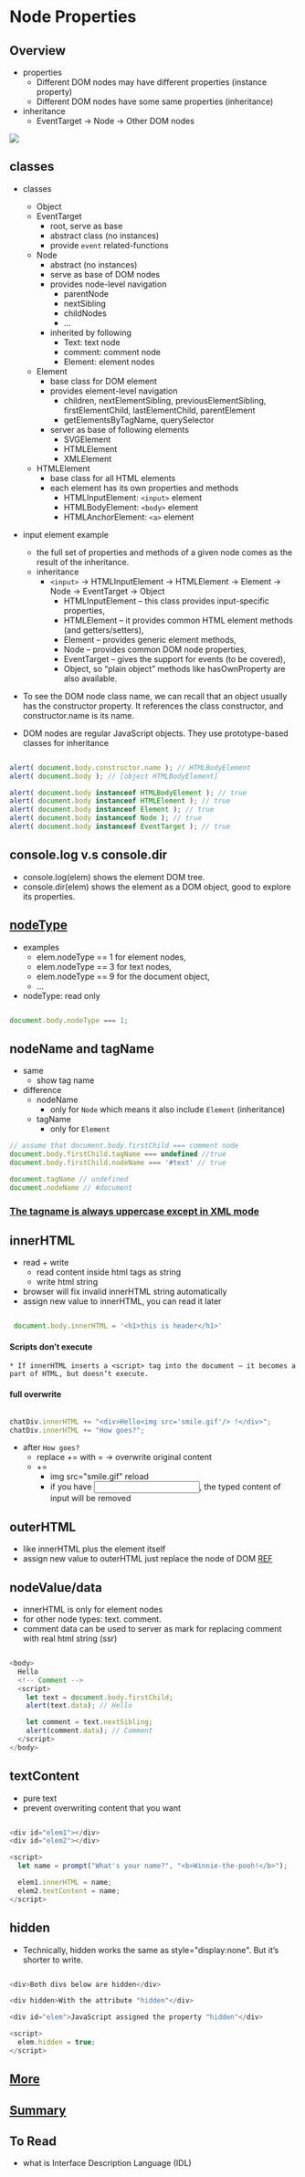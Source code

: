# Node Properties

## Overview
* properties
    * Different DOM nodes may have different properties (instance property)
    * Different DOM nodes have some same properties (inheritance)
* inheritance
    * EventTarget -> Node -> Other DOM nodes


<img src="https://javascript.info/article/basic-dom-node-properties/dom-class-hierarchy.svg" />

## classes
* classes
    * Object
    * EventTarget
        * root, serve as base
        * abstract class (no instances)
        * provide `event` related-functions
    * Node
        * abstract (no instances)
        * serve as base of DOM nodes
        * provides node-level navigation
            * parentNode
            * nextSibling
            * childNodes
            * ...
        * inherited by following
            * Text: text node
            * comment: comment node
            * Element: element nodes
    * Element
        * base class for DOM element
        * provides element-level navigation
            * children, nextElementSibling, previousElementSibling, firstElementChild, lastElementChild, parentElement
            * getElementsByTagName, querySelector
        * server as base of following elements
            * SVGElement
            * HTMLElement
            * XMLElement
    * HTMLElement
        * base class for all HTML elements
        * each element has its own properties and methods
            * HTMLInputElement: `<input>` element
            * HTMLBodyElement: `<body>` element
            * HTMLAnchorElement: `<a>` element

* input element example
    * the full set of properties and methods of a given node comes as the result of the inheritance.
    * inheritance
        * `<input>` -> HTMLInputElement -> HTMLElement -> Element -> Node -> EventTarget -> Object
            * HTMLInputElement – this class provides input-specific properties,
            * HTMLElement – it provides common HTML element methods (and getters/setters),
            * Element – provides generic element methods,
            * Node – provides common DOM node properties,
            * EventTarget – gives the support for events (to be covered),
            * Object, so “plain object” methods like hasOwnProperty are also available.

* To see the DOM node class name, we can recall that an object usually has the constructor property. It references the class constructor, and constructor.name is its name.

* DOM nodes are regular JavaScript objects. They use prototype-based classes for inheritance

```js

alert( document.body.constructor.name ); // HTMLBodyElement
alert( document.body ); // [object HTMLBodyElement]

alert( document.body instanceof HTMLBodyElement ); // true
alert( document.body instanceof HTMLElement ); // true
alert( document.body instanceof Element ); // true
alert( document.body instanceof Node ); // true
alert( document.body instanceof EventTarget ); // true
```

## console.log v.s console.dir
* console.log(elem) shows the element DOM tree.
* console.dir(elem) shows the element as a DOM object, good to explore its properties.

## [nodeType](https://dom.spec.whatwg.org/#node)
* examples
    * elem.nodeType == 1 for element nodes,
    * elem.nodeType == 3 for text nodes,
    * elem.nodeType == 9 for the document object,
    * ...
* nodeType: read only

```js

document.body.nodeType === 1;

```

## nodeName and tagName
* same
    * show tag name
* difference
    * nodeName
        * only for `Node` which means it also include `Element` (inheritance)
    * tagName
        * only for `Element`

```js
// assume that document.body.firstChild === comment node
document.body.firstChild.tagName === undefined //true
document.body.firstChild.nodeName === '#text' // true

document.tagName // undefined
document.nodeName // #document


```

### [The tagname is always uppercase except in XML mode](https://javascript.info/basic-dom-node-properties#tag-nodename-and-tagname)

## innerHTML
* read + write
    * read content inside html tags as string
    * write html string
* browser will fix invalid innerHTML string automatically
* assign new value to innerHTML, you can read it later

```js

 document.body.innerHTML = '<h1>this is header</h1>'

```

#### Scripts don’t execute
    * If innerHTML inserts a <script> tag into the document – it becomes a part of HTML, but doesn’t execute.

#### full overwrite

```js

chatDiv.innerHTML += "<div>Hello<img src='smile.gif'/> !</div>";
chatDiv.innerHTML += "How goes?";

```

* after `How goes?`
    * replace += with = -> overwrite original content
    * +=
        * img src="smile.gif" reload
        * if you have <input>, the typed content of input will be removed

## outerHTML
* like innerHTML plus the element itself
* assign new value to outerHTML just replace the node of DOM [REF](https://javascript.info/basic-dom-node-properties#outerhtml-full-html-of-the-element)


## nodeValue/data
* innerHTML is only for element nodes
* for other node types: text. comment.
* comment data can be used to server as mark for replacing comment with real html string (ssr)


```js

<body>
  Hello
  <!-- Comment -->
  <script>
    let text = document.body.firstChild;
    alert(text.data); // Hello

    let comment = text.nextSibling;
    alert(comment.data); // Comment
  </script>
</body>

```

## textContent
* pure text
* prevent overwriting content that you want

```js

<div id="elem1"></div>
<div id="elem2"></div>

<script>
  let name = prompt("What's your name?", "<b>Winnie-the-pooh!</b>");

  elem1.innerHTML = name;
  elem2.textContent = name;
</script>

```

## hidden
* Technically, hidden works the same as style="display:none". But it’s shorter to write.

```js

<div>Both divs below are hidden</div>

<div hidden>With the attribute "hidden"</div>

<div id="elem">JavaScript assigned the property "hidden"</div>

<script>
  elem.hidden = true;
</script>

```

## [More](https://javascript.info/basic-dom-node-properties#more-properties)

## [Summary](https://javascript.info/basic-dom-node-properties#summary)

## To Read
* what is Interface Description Language (IDL)
